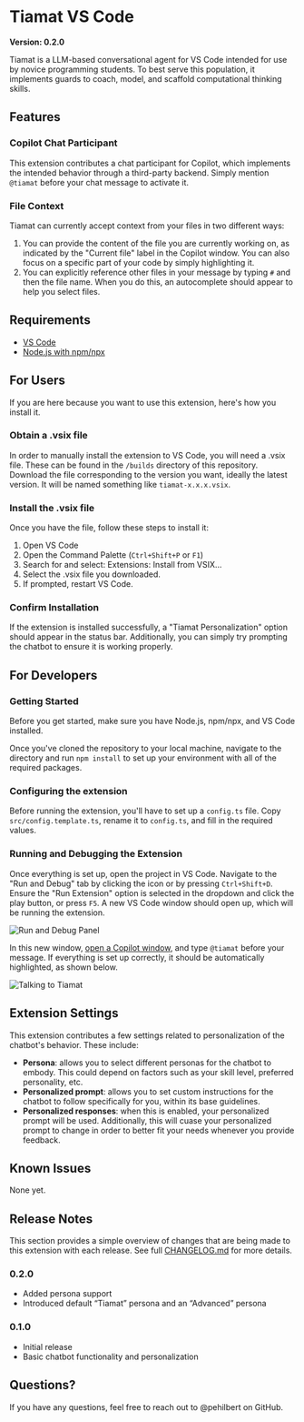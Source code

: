 # Tiamat VS Code
**Version: 0.2.0**

Tiamat is a LLM-based conversational agent for VS Code intended for use by novice programming students. To best serve this population, it implements guards to coach, model, and scaffold computational thinking skills.

## Features

### Copilot Chat Participant
This extension contributes a chat participant for Copilot, which implements the intended behavior through a third-party backend. Simply mention `@tiamat` before your chat message to activate it.

### File Context
Tiamat can currently accept context from your files in two different ways:
1. You can provide the content of the file you are currently working on, as indicated by the "Current file" label in the Copilot window. You can also focus on a specific part of your code by simply highlighting it.
2. You can explicitly reference other files in your message by typing `#` and then the file name. When you do this, an autocomplete should appear to help you select files.

## Requirements

- [VS Code](https://code.visualstudio.com/download)
- [Node.js with npm/npx](https://nodejs.org/en/download/package-manager)

## For Users

If you are here because you want to use this extension, here's how you install it.

### Obtain a .vsix file

In order to manually install the extension to VS Code, you will need a .vsix file. These can be found in the `/builds` directory of this repository. Download the file corresponding to the version you want, ideally the latest version. It will be named something like `tiamat-x.x.x.vsix`.

### Install the .vsix file

Once you have the file, follow these steps to install it:
1. Open VS Code
2. Open the Command Palette (`Ctrl+Shift+P` or `F1`)
3. Search for and select: Extensions: Install from VSIX...
4. Select the .vsix file you downloaded.
5. If prompted, restart VS Code.

### Confirm Installation

If the extension is installed successfully, a "Tiamat Personalization" option should appear in the status bar. Additionally, you can simply try prompting the chatbot to ensure it is working properly.

## For Developers

### Getting Started

Before you get started, make sure you have Node.js, npm/npx, and VS Code installed.

Once you've cloned the repository to your local machine, navigate to the directory and run `npm install` to set up your environment with all of the required packages.

### Configuring the extension

Before running the extension, you'll have to set up a `config.ts` file. Copy `src/config.template.ts`, rename it to `config.ts`, and fill in the required values.

### Running and Debugging the Extension

Once everything is set up, open the project in VS Code. Navigate to the "Run and Debug" tab by clicking the icon or by pressing `Ctrl+Shift+D`. Ensure the "Run Extension" option is selected in the dropdown and click the play button, or press `F5`. A new VS Code window should open up, which will be running the extension.

![Run and Debug Panel](/images/how_to_run.png)

In this new window, [open a Copilot window](https://code.visualstudio.com/docs/copilot/getting-started-chat#:~:text=Press%20Ctrl%2BI%20on%20your,make%20the%20port%20number%20configurable.), and type `@tiamat` before your message. If everything is set up correctly, it should be automatically highlighted, as shown below.

![Talking to Tiamat](/images/chat_panel.png)

## Extension Settings

This extension contributes a few settings related to personalization of the chatbot's behavior. These include:

- **Persona**: allows you to select different personas for the chatbot to embody. This could depend on factors such as your skill level, preferred personality, etc.
- **Personalized prompt**: allows you to set custom instructions for the chatbot to follow specifically for you, within its base guidelines.
- **Personalized responses**: when this is enabled, your personalized prompt will be used. Additionally, this will cuase your personalized prompt to change in order to better fit your needs whenever you provide feedback.

## Known Issues

None yet.

## Release Notes

This section provides a simple overview of changes that are being made to this extension with each release. See full [CHANGELOG.md](./CHANGELOG.md) for more details.

### 0.2.0
- Added persona support
- Introduced default “Tiamat” persona and an “Advanced” persona

### 0.1.0
- Initial release
- Basic chatbot functionality and personalization

## Questions?

If you have any questions, feel free to reach out to @pehilbert on GitHub.